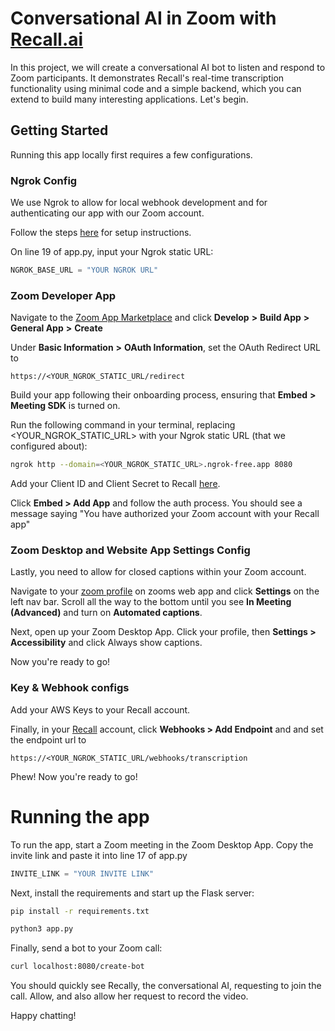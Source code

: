 # Conversational AI in Zoom with [Recall.ai](https://www.recall.ai/)

In this project, we will create a conversational AI bot to listen and respond to Zoom participants. It demonstrates Recall's real-time transcription functionality using minimal code and a simple backend, which you can extend to build many interesting applications. Let's begin.

## Getting Started

Running this app locally first requires a few configurations.

### Ngrok Config
We use Ngrok to allow for local webhook development and for authenticating our app with our Zoom account. 

Follow the steps [here](https://docs.recall.ai/docs/local-webhook-development#ngrok-setup) for setup instructions. 

On line 19 of app.py, input your Ngrok static URL:

```python
NGROK_BASE_URL = "YOUR NGROK URL"
```

### Zoom Developer App

Navigate to the [Zoom App Marketplace](https://marketplace.zoom.us/) and click **Develop** **>** **Build App** **>** **General App** **>** **Create** 

Under **Basic Information** **>** **OAuth Information**, set the OAuth Redirect URL to 

`https://<YOUR_NGROK_STATIC_URL/redirect`

Build your app following their onboarding process, ensuring that **Embed** **>** **Meeting SDK** is turned on.

Run the following command in your terminal, replacing <YOUR_NGROK_STATIC_URL> with your Ngrok static URL (that we configured about):

```bash
ngrok http --domain=<YOUR_NGROK_STATIC_URL>.ngrok-free.app 8080
```
Add your Client ID and Client Secret to Recall [here](https://us-west-2.recall.ai/dashboard/platforms/zoom).

Click **Embed > Add App** and follow the auth process. You should see a message saying "You have authorized your Zoom account with your Recall app"

### Zoom Desktop and Website App Settings Config

Lastly, you need to allow for closed captions within your Zoom account. 

Navigate to your [zoom profile](https://zoom.us/profile) on zooms web app and click **Settings** on the left nav bar. Scroll all the way to the bottom until you see **In Meeting (Advanced)** and turn on **Automated captions**. 

Next, open up your Zoom Desktop App. Click your profile, then **Settings > Accessibility** and click Always show captions.

Now you're ready to go!

### Key & Webhook configs 

Add your AWS Keys to your Recall account. 

Finally, in your [Recall](https://api.recall.ai/dashboard/webhooks/) account, click **Webhooks > Add Endpoint** and and set the endpoint url to 

`https://<YOUR_NGROK_STATIC_URL/webhooks/transcription`

Phew! Now you're ready to go!

# Running the app

To run the app, start a Zoom meeting in the Zoom Desktop App. Copy the invite link and paste it into line 17 of app.py

```python
INVITE_LINK = "YOUR INVITE LINK"
```

Next, install the requirements and start up the Flask server:

```bash
pip install -r requirements.txt
```

```bash
python3 app.py
```

Finally, send a bot to your Zoom call:
```bash
curl localhost:8080/create-bot
```
You should quickly see Recally, the conversational AI, requesting to join the call. Allow, and also allow her request to record the video. 

Happy chatting!

